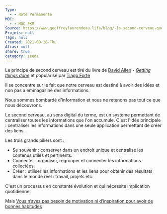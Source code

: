 ```yaml
---
Type:
  - - Note Permanente
MOC:
  - - MOC PKM
Source: https://www.geoffreylaurendeau.life/blog/-le-second-cerveau-quest-ce-que-cest-
Projets: null
Tags: null
Created: 2021-08-26-Thu
Alias: null
share: true
category: seeds
---
```



Le principe de second cerveau est tiré du livre de [David Allen](David%20Allen.md) - _[Getting things done](Getting%20things%20done.md)_ et popularisé par [Tiago Forte](../author/Tiago%20Forte.md)

Il se concentre sur le fait que notre cerveau est destiné à avoir des idées et non pas a emmagasiné des informations.

Nous sommes bombardé d'information et nous ne retenons pas tout ce que nous découvrons.

Le second cerveau, au sens digital du terme, est un système permettant de centraliser toutes les informations que l'on accumule. C'est l'idée principale : centraliser les informations dans une seule application permettant de créer des liens.

Les trois grands piliers sont :
 - Se souvenir : conserver dans un endroit unique et centralisé les contenus utiles et pertinents.
 - Connecter : organiser, regrouper et connecter les informations collectées.
 - Créer : utiliser les informations et les liens pour obtenir des résultats dans le monde réel : travail, projets etc.

C'est un processus en constante évolution et qui nécessite implication quotidienne. 

Mais [Vous n’avez pas besoin de motivation ni d’inspiration pour avoir de bonnes habitudes](./Vous%20n%E2%80%99avez%20pas%20besoin%20de%20motivation%20ni%20d%E2%80%99inspiration%20pour%20avoir%20de%20bonnes%20habitudes.md)



